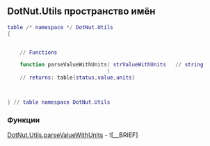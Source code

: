 ## DotNut.Utils пространство имён
```lua
table /* namespace */ DotNut.Utils
{


    // Functions

    function parseValueWithUnits( strValueWithUnits   // string
                                )
    // returns: table{status,value,units}



} // table namespace DotNut.Utils
```


### Функции


[DotNut.Utils.parseValueWithUnits](../DotNut/Utils/parseValueWithUnits.md) - ![__BRIEF]


